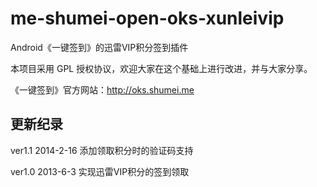 me-shumei-open-oks-xunleivip
============================
Android《一键签到》的迅雷VIP积分签到插件

本项目采用 GPL 授权协议，欢迎大家在这个基础上进行改进，并与大家分享。

《一键签到》官方网站：<http://oks.shumei.me>


## 更新纪录
ver1.1 2014-2-16
添加领取积分时的验证码支持

ver1.0 2013-6-3
实现迅雷VIP积分的签到领取